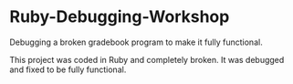 # Ruby-Debugging-Workshop
Debugging a broken gradebook program to make it fully functional.

This project was coded in Ruby and completely broken. It was debugged and fixed to be fully functional.
